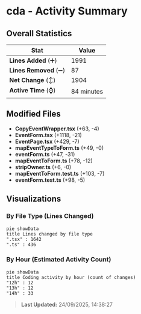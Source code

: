 # cda - Activity Summary 

## Overall Statistics

| Stat                   | Value                                                             |
| ---------------------- | ----------------------------------------------------------------- |
| **Lines Added** (➕)   | 1991                                          |
| **Lines Removed** (➖) | 87                                        |
| **Net Change** (↕)    | 1904                |
| **Active Time** (⌚)   | 84 minutes |


## Modified Files
- **CopyEventWrapper.tsx** (+63, -4)
- **EventForm.tsx** (+1118, -21)
- **EventPage.tsx** (+429, -7)
- **mapEventTypeToForm.ts** (+49, -0)
- **eventForm.ts** (+47, -31)
- **mapEventToForm.ts** (+78, -12)
- **stripOwner.ts** (+6, -0)
- **mapEventToForm.test.ts** (+103, -7)
- **eventForm.test.ts** (+98, -5)

## Visualizations

### By File Type (Lines Changed)

```mermaid
pie showData
title Lines changed by file type
".tsx" : 1642
".ts" : 436
```

### By Hour (Estimated Activity Count)

```mermaid
pie showData
title Coding activity by hour (count of changes)
"12h" : 12
"13h" : 12
"14h" : 33
```


> **Last Updated:** 24/09/2025, 14:38:27